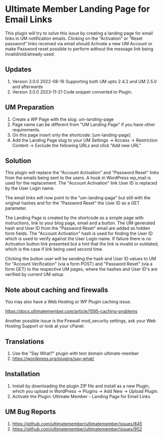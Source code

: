 # Ultimate Member Landing Page for Email Links
This plugin will try to solve this issue by creating a landing page for email links in UM notification emails. 
Clicking on the “Activation” or “Reset password” links received via email should Activate a new UM Account or make Password reset possible to perform without the message link being invalid/old/already used.

## Updates
1. Version 3.0.0 2022-08-16 Supporting both UM upto 2.4.2 and UM 2.5.0 and afterwards
2. Version 3.0.0 2023-11-21 Code snippet converted to Plugin.

## UM Preparation
1. Create a WP Page with the slug: um-landing-page
2. Page name can be different from "UM Landing Page" if you have other requirements.
3. On this page insert only the shortcode: [um-landing-page]
4. Add the Landing Page slug to your UM Settings -> Access -> Restriction Content -> Exclude the following URLs  and click "Add new URL"

## Solution
This plugin will replace the "Account Activation" and "Password Reset" links from the emails being sent to the users. A hook in WordPress wp_mail is used for the replacement. The "Account Activation" link User ID is replaced by the User Login name.

The email links will now point to the "um-landing-page" but still with the original hashes and for the "Password Reset" the User ID as a GET parameter.

The Landing Page is created by the shortcode as a simple page with instructions, link to your blog page, email and a button. The UM generated hash and User ID from the "Password Reset" email are added as hidden form fields. The "Account Activation" hash is used for finding the User ID which is used to verify against the User Login name. If failure there is no Activation button link presented but a hint that the link is invalid or outdated, which is the case if link being used second time.

Clicking the button user will be sending the hash and User ID values to UM for "Account Verification" (via a form POST) and "Password Reset" (via a form GET) to the respective UM pages, where the hashes and User ID's are verified by current UM setup.

## Note about caching and firewalls
You may also have a Web Hosting or WP Plugin caching issue.

https://docs.ultimatemember.com/article/1595-caching-problems

Another possible issue is the Firewall mod_security settings, ask your Web Hosting Support or look at your cPanel.

## Translations
1. Use the "Say What?" plugin with text domain ultimate-member
2. https://wordpress.org/plugins/say-what/

## Installation
1. Install by downloading the plugin ZIP file and install as a new Plugin, which you upload in WordPress -> Plugins -> Add New -> Upload Plugin.
2. Activate the Plugin: Ultimate Member - Landing Page for Email Links

## UM Bug Reports
1. https://github.com/ultimatemember/ultimatemember/issues/845
2. https://github.com/ultimatemember/ultimatemember/issues/952

